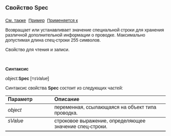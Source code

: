 ﻿<html>
<head>
<title>Проводка\Spec</title>
</head>

<body>

<p><strong><font size="4" face="Arial">Свойство Spec<br>
<br>
</font></strong><font face="Arial"><a href="../Asfact.html">См. также</a>&nbsp;
<a href="../../Examples/E_AsFact.html">Пример</a>&nbsp; <a href="../Asfact.html">
Применяется к</a></font></p>

<p><font face="Arial">Возвращает или устанавливает значение 
специальной строки для хранения различной дополнительной информации о проводке. 
Максимально допустимая длина спец-строки 255 символов. </font></p>

<p><font face="Arial">Свойство для чтения и записи.</font></p>

<p class="label">&nbsp;</p>

<p class="label"><font face="Arial"><b>Синтаксис</b></font></p>

<p><font face="Arial"><em>object.</em><strong>Spec</strong> [=<em>sValue</em>]&nbsp; 
&nbsp;</font></p>

<p><font face="Arial">Синтаксис свойства <strong>Spec</strong>
состоит из следующих частей:</font></p>

<table border="1" cellPadding="5" cols="2" frame="below" rules="rows">
<TBODY>
  <tr vAlign="top">
    <td class="label" width="29%"><font face="Arial"><b>Параметр</b></font></td>
    <td class="label" width="71%"><font face="Arial"><strong>Описание</strong></font></td>
  </tr>
  <tr>
    <td width="29%"><font face="Arial"><em>object</em></font></td>
    <td width="71%"><font face="Arial">переменная, ссылающаяся на 
	объект типа проводка.</font></td>
  </tr>
  <tr vAlign="top">
    <td width="29%"><font face="Arial"><em>sValue</em></font></td>
    <td width="71%"><font face="Arial">строковое выражение, 
	определяющее значение спец-строки.</font></td>
  </tr>
</TBODY>
</table>

<p class="label">&nbsp;</p>
</body>
</html>
